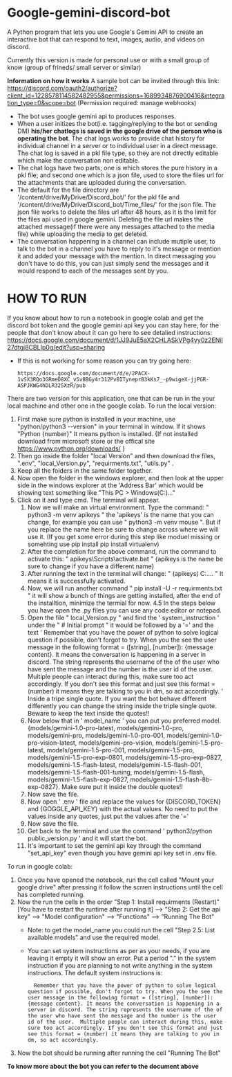 # Google-gemini-discord-bot
A Python program that lets you use Google's Gemini API to create an interactive bot that can respond to text, images, audio, and videos on discord. 

Currently this version is made for personal use or with a small group of know (group of frineds/ small server or similar)

**Information on how it works**
A sample bot can be invited through this link: https://discord.com/oauth2/authorize?client_id=1228578114582482955&permissions=1689934876900416&integration_type=0&scope=bot (Permission required: manage webhooks)
* The bot uses google gemini api to produces responses.
* When a user initizes the bot(i.e. tagging/replying to the bot or sending DM) **his/her chatlogs is saved in the google drive of the person who is operating the bot**. The chat logs works to provide chat history for individual channel in a server or to individual user in a direct message. The chat log is saved in a pkl file type, so they are not directly editable which make the conversation non editable. 
* The chat logs have two parts; one is which stores the pure history in a pkl file; and second one which is a json file, used to store the files url for the attachments that are uploaded during the conversation.
* The default for the file directory are '/content/drive/MyDrive/Discord_bot/' for the pkl file and '/content/drive/MyDrive/Discord_bot/Time_files/' for the json file.
  The json file works to delete the files url after 48 hours, as it is the limit for the files api used in google gemini. Deleting the file url makes the attached message(if there were any messages attached to the 
  media file) while uploading the media to get deleted.
* The conversation happening in a channel can include mutiple user, to talk to the bot in a channel you have to reply to it's message or mention it and added your message with the mention.
  In direct messaging you don't have to do this, you can just simply send the messages and it would respond to each of the messages sent by you.

# **HOW TO RUN**
If you know about how to run a notebook in google colab and get the discord bot token and the google gemini api key you can stay here, for the people that don't know about it can go here to see detalied instructions:
https://docs.google.com/document/d/1JJ9JuE5aX2CHLASkVPg4yy0z2ENiI27dtgj8CBLIp0g/edit?usp=sharing
* If this is not working for some reason you can try going here:
      
      https://docs.google.com/document/d/e/2PACX-1vSX3RQo3GRmeD8XC_v5vBBGy4r312PvBITyneprB3kKs7_-p9wigeX-jjPGR-ASPJKWG4hDLR325XzR/pub
There are two version for this application, one that can be run in the your local machine and other one in the google colab.
To run the local version:
1. First make sure python is installed in your machine, use "python/python3 --version" in your terminal in window. If it shows "Python {number}" It means python is installed. {If not installed download from microsoft store or the offical site https://www.python.org/downloads/ }
2. Then go inside the folder  "local Version" and then download the files, ".env", "local_Version.py", "requirments.txt", "utils.py" .
3. Keep all the folders in the same folder together.
4. Now open the folder in the windows explorer, and then look at the upper side in the windows explorer at the 'Address Bar' which would be showing text something like "This PC > Windows(C:)..."
5. Click on it and type cmd. The terminal will appear.
   1. Now we will make an virtual environment. Type the command: " python3 -m venv apikeys " the 'apikeys' is the name that you can change, for example you can use " python3 -m venv mouse ". But if you replace the name here be sure to change across where we will use it. (If you get some error during this step like moduel missing or somehting use pip install pip install virtualenv)
   2. After the completion for the above command, run the command to activate this: " apikeys\Scripts\activate.bat " {apikeys is the name be sure to change if you have a different name}
   3. After running the text in the terminal will change: " (apikeys) C:\.... " It means it is successfully activated.
   4. Now, we will run another command " pip install -U -r requirments.txt " it will show a bunch of things are getting installed, after the end of the installtion, minimize the termial for now.
   4.5 In the steps below you have open the .py files you can use any code editor or notepad.   
   5. Open the file " local_Version.py " and find the ' system_instruction ' under the " # Initial prompt " it would be followed by a '=' and the text '  Remember that you have the power of python to solve logical question if possible, don't forgot to try. When you the see the user message in the following format = ([string], [number]): {message content}. It means the conversation is happening in a server in discord. The string represents the username of the of the user who have sent the message and the number is the user id of the user.  Multiple people can interact during this, make sure too act accordingly. If you don't see this format and just see this format = (number) it means they are talking to you in dm, so act accordingly. ' Inside a tripe single quote. If you want the bot behave different differently you can change the string inside the triple single quote. Beware to keep the text inside the quotes!!
   6. Now below that in ' model_name ' you can put you preferred model. {models/gemini-1.0-pro-latest, models/gemini-1.0-pro, models/gemini-pro, models/gemini-1.0-pro-001, models/gemini-1.0-pro-vision-latest, models/gemini-pro-vision, models/gemini-1.5-pro-latest, models/gemini-1.5-pro-001, models/gemini-1.5-pro, models/gemini-1.5-pro-exp-0801, models/gemini-1.5-pro-exp-0827, models/gemini-1.5-flash-latest, models/gemini-1.5-flash-001, models/gemini-1.5-flash-001-tuning, models/gemini-1.5-flash, models/gemini-1.5-flash-exp-0827, models/gemini-1.5-flash-8b-exp-0827}.  Make sure put it inside the double quotes!!
   7. Now save the file.
   8. Now open ' .env ' file and replace the values for {DISCORD_TOKEN} and {GOGGLE_API_KEY} with the actual values. No need to put the values inside any quotes, just put the values after the '='
   9. Now save the file.
   10. Get back to the terminal and use the command ' python3/python public_version.py ' and it will start the bot.
   11. It's important to set the gemini api key through the command "set_api_key" even though you have gemini api key set in .env file.

To run in google colab:    
1. Once you have opened the notebook, run the cell called "Mount your google drive" after pressing it follow the scrren instructions until the cell has completed running. 
2. Now the run the cells in the order "Step 1: Install requirments (Restart)"[You have to restart the runtime after running it] --> "Step 2: Get the api key" --> "Model configuration" --> "Functions" --> "Running The Bot"
   * Note: to get the model_name you could run the cell "Step 2.5: List available models" and use the required model.
   * You can set system instructions as per as your needs, if you are leaving it empty it will show an error. Put a period "." in the system instruction if you are planning to not write anything in the system instructions.
     The default system instructions is:

           Remember that you have the power of python to solve logical question if possible, don't forgot to try. When you the see the user message in the following format = ([string], [number]): {message content}. It means the conversation is happening in a server in discord. The string represents the username of the of the user who have sent the message and the number is the user id of the user.  Multiple people can interact during this, make sure too act accordingly. If you don't see this format and just see this format = (number) it means they are talking to you in dm, so act accordingly. 

3. Now the bot should be running after running the cell "Running The Bot"  

**To know more about the bot you can refer to the document above**
